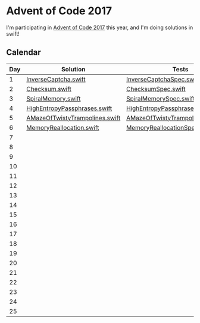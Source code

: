 # Advent of Code 2017

I'm participating in [Advent of Code 2017](http://adventofcode.com/) this year, and I'm doing solutions in swift!

## Calendar

|Day|Solution|Tests|
|-|-|-|
|1|[InverseCaptcha.swift](Sources/AOC/DayOne_InverseCaptcha.swift)|[InverseCaptchaSpec.swift](Tests/AOCTests/DayOne_InverseCaptchaSpec.swift)|
|2|[Checksum.swift](Sources/AOC/DayTwo_Checksum.swift)|[ChecksumSpec.swift](Tests/AOCTests/DayTwo_ChecksumSpec.swift)|
|3|[SpiralMemory.swift](Sources/AOC/DayThree_SpiralMemory.swift)|[SpiralMemorySpec.swift](Tests/AOCTests/DayThree_SpiralMemorySpec.swift)|
|4|[HighEntropyPassphrases.swift](Sources/AOC/DayFour_HighEntropyPassphrases.swift)|[HighEntropyPassphrasesSpec.swift](Tests/AOCTests/DayFour_HighEntropyPassphrasesSpec.swift)|
|5|[AMazeOfTwistyTrampolines.swift](Sources/AOC/DayFive_AMazeOfTwistyTrampolines.swift)|[AMazeOfTwistyTrampolinesSpec.swift](Tests/AOCTests/DayFive_AMazeOfTwistyTrampolinesSpec.swift)|
|6|[MemoryReallocation.swift](Sources/AOC/DaySix_MemoryReallocation.swift)|[MemoryReallocationSpec.swift](Tests/AOCTests/DaySix_MemoryReallocationSpec.swift)|
|7|||
|8|||
|9|||
|10|||
|11|||
|12|||
|13|||
|14|||
|15|||
|16|||
|17|||
|18|||
|19|||
|20|||
|21|||
|22|||
|23|||
|24|||
|25|||
